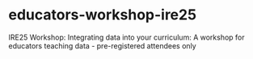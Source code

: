 # educators-workshop-ire25
IRE25 Workshop: Integrating data into your curriculum: A workshop for educators teaching data - pre-registered attendees only
